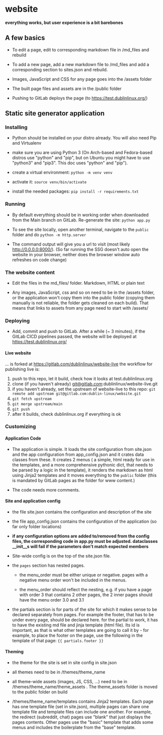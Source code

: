 # website

__everything works, but user experience is a bit barebones__

## A few basics

- To edit a page, edit to corresponding markdown file in /md_files and rebuild

- To add a new page, add a new markdown file to /md_files and add a corresponding section to sites.json and rebuild.

- Images, JavaScript and CSS for any page goes into the /assets folder

- The built page files and assets are in the /public folder

- Pushing to GitLab deploys the page (to https://test.dublinlinux.org/)

## Static site generator application

### Installing

- Python should be installed on your distro already. You will also need Pip and Virtualenv

- make sure you are using Python 3 (On Arch-based and Fedora-based distros use "python" and "pip", but on Ubuntu you might have to use "python3" and "pip3". This doc uses "python" and "pip").

- create a virtual environment:
    `python -m venv venv`

- activate it:
    `source venv/bin/activate`

- install the needed packages:
    `pip install -r requirements.txt`

### Running
- By default everything should be in working order when downloaded from the Main branch on GitLab. Re-generate the site:
    `python app.py`

- To see the site locally, open another terminal, navigate to the `public` folder and do
    `python -m http.server`

- The command output will give you a url to visit (most likely http://0.0.0.0:8000/). (So far running the SSG doesn't auto open the website in your browser, neither does the browser window auto refreshes on code change)

### The website content

- Edit the files in the md_files/ folder. Markdown, HTML or plain text 

- Any images, JavaScript, css and so on need to be in the /assets folder, or the application won't copy them into the public folder (copying them manually is not reliable, the folder gets cleaned on each build). That means that links to assets from any page need to start with /assets/

### Deploying

- Add, commit and push to GitLab. After a while (~ 3 minutes), if the GitLab CICD pipelines passed, the website will be deployed at https://test.dublinlinux.org/

#### Live website
... is forked at https://gitlab.com/dublinlinux/website-live
the workflow for publishing live is:
1. push to this repo, let it build, check how it looks at test.dublinlinux.org
2. clone (if you haven't already) git@gitlab.com:dublinlinux/website-live.git 
3. if you haven't already, set the upstream of website-live to this repo:
    `git remote add upstream git@gitlab.com:dublin-linux/website.git`
4. `git fetch upstream`
5. `git merge upstream/main`
6. `git push`
7. after it builds, check dublinlinux.org if everything is ok

### Customizing
#### Application Code
- The application is simple. It loads the site configuration from site.json and the app configuration from app_config.json and it crates data classes from these. It creates 2 menus ( a simple, html ready for use in the templates, and a more comprehensive pythonic dict, that needs to be parsed by a logic in the template), it renders the markdown as html using Jinja2 templates and it moves everything to the `public` folder (this is mandated by GitLab pages as the folder for www content.)

- The code needs more comments.

#### Site and application config

- the file site.json contains the configuration and description of the site

- the file app_config.json contains the configuration of the application (so far only folder locations)

- **if any configuration options are added to/removed from the config files, the corresponding code in app.py must be adjusted. dataclasses __init__s will fail if the parameters don't match expected members**

- Site-wide config is on the top of the site.json file.

- the `pages` section has nested pages. 

    - the menu_order must be either unique or negative. pages with a negative menu order won't be included in the menus.

    - the menu_order should reflect the nesting, e.g. if you have a page with order 3 that contains 2 other pages, the 2 inner pages should have the menu order 3.0 and 3.1

- the partials section is for parts of the site for which it makes sense to be declared separately from pages. For example the footer, that has to be under every page, should be declared here. for the partial to work, it has to have the existing md file and jinja template (html file). Its id is important, as that is what other templates are going to call it by - for example, to place the footer on the page, use the following in the template of that page:
    `{{ partials.footer }}`

#### Theming

- the theme for the site is set in site config in site.json 

- all themes need to be in /themes/theme_name

- all theme-wide assets (images, JS, CSS, ...) need to be in /themes/theme_name/theme_assets . The theme_assets folder is moved to the public folder on build

- /themes/theme_name/templates contains Jinja2 templates. Each page has one template file (set in site.json), multiple pages can share one template file and template files can include one another. For example, the redirect (subreddit, chat) pages use "blank" that just displays the pages contents. Other pages use the "basic" template that adds some menus and includes the boilerplate from the "base" template.
